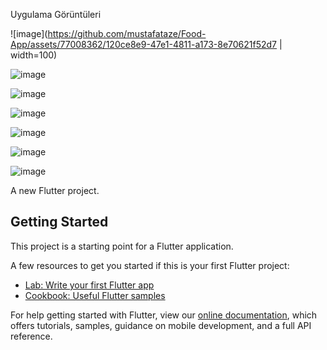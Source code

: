 Uygulama Görüntüleri    

![image](https://github.com/mustafataze/Food-App/assets/77008362/120ce8e9-47e1-4811-a173-8e70621f52d7 | width=100)

![image](https://github.com/mustafataze/Food-App/assets/77008362/2c45dab2-e4c9-42cf-ab1f-bef7fb6b5a1b)

![image](https://github.com/mustafataze/Food-App/assets/77008362/17f87a61-ce5a-479d-87d7-106b42790726)

![image](https://github.com/mustafataze/Food-App/assets/77008362/e0e13f1e-1f1e-41dd-b499-fa62b14309c0)

![image](https://github.com/mustafataze/Food-App/assets/77008362/730d360d-317f-4575-a5cb-7d7a4d263ba9)

![image](https://github.com/mustafataze/Food-App/assets/77008362/bb4c7afd-d40b-4e19-99d8-6aaed987c9fc)

![image](https://github.com/mustafataze/Food-App/assets/77008362/9d502a59-3d3a-46c8-a615-d3e590a7aaa6)


A new Flutter project.

## Getting Started

This project is a starting point for a Flutter application.

A few resources to get you started if this is your first Flutter project:

- [Lab: Write your first Flutter app](https://flutter.dev/docs/get-started/codelab)
- [Cookbook: Useful Flutter samples](https://flutter.dev/docs/cookbook)

For help getting started with Flutter, view our
[online documentation](https://flutter.dev/docs), which offers tutorials,
samples, guidance on mobile development, and a full API reference.
